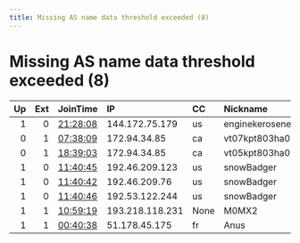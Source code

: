 ```yaml
---
title: Missing AS name data threshold exceeded (8)
---
```


# Missing AS name data threshold exceeded (8)

|   Up |   Ext | JoinTime                                                                                            | IP              | CC   | Nickname       |   ORp |   Dirp | Version   | Contact                      | OS    |   eFamMembers |
|-----:|------:|:----------------------------------------------------------------------------------------------------|:----------------|:-----|:---------------|------:|-------:|:----------|:-----------------------------|:------|--------------:|
|    1 |     0 | [21:28:08](https://metrics.torproject.org/rs.html#details/99920013406B3AB8137C73E03D43661E7B00439D) | 144.172.75.179  | us   | enginekerosene |   443 |      0 | 0.3.5.12  | engine.kerosene312@anonad    | Linux |             1 |
|    0 |     1 | [07:38:09](https://metrics.torproject.org/rs.html#details/1C6619CA57E5E9E04F72F09A91E7AFB8BC2118A1) | 172.94.34.85    | ca   | vt07kpt803ha07 |  8019 |   9019 | 0.4.4.6   | Brett Watts &lt;brettwatt@po | Linux |             1 |
|    0 |     1 | [18:39:03](https://metrics.torproject.org/rs.html#details/212C6BC9B61ABACED40409D384A0DB7E2EB0B70C) | 172.94.34.85    | ca   | vt05kpt803ha05 |  8017 |   9017 | 0.4.4.6   | Brett Watts &lt;brettwatt@po | Linux |             1 |
|    1 |     0 | [11:40:45](https://metrics.torproject.org/rs.html#details/666585601756A086F04642609B6CB8ED803EBCA1) | 192.46.209.123  | us   | snowBadger     |  9001 |      0 | 0.3.5.12  | None                         | Linux |             1 |
|    1 |     0 | [11:40:42](https://metrics.torproject.org/rs.html#details/64FCF4E88A0FCDABCFA17F2581972C1C1A6242CB) | 192.46.209.76   | us   | snowBadger     |  9001 |      0 | 0.3.5.12  | None                         | Linux |             1 |
|    1 |     0 | [11:40:46](https://metrics.torproject.org/rs.html#details/E40DC1FE8090F8CF0C17E3356E9E771F61D1B72B) | 192.53.122.244  | us   | snowBadger     |  9001 |      0 | 0.3.5.12  | None                         | Linux |             1 |
|    1 |     1 | [10:59:19](https://metrics.torproject.org/rs.html#details/264DB68E15F18D13EBB1FF07FD19CE3F4FA34FA3) | 193.218.118.231 | None | M0MX2          |   443 |     80 | 0.3.5.12  | AlexN &lt;mmo AT protonmail  | Linux |             2 |
|    1 |     1 | [00:40:38](https://metrics.torproject.org/rs.html#details/F1430497818993D8BB409267B356749A9E146612) | 51.178.45.175   | fr   | Anus           |   443 |     80 | 0.4.4.6   | None                         | Linux |             1 |
